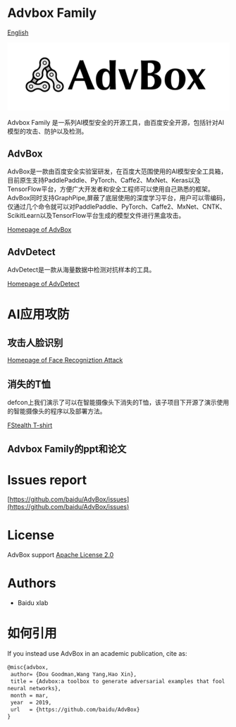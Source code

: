 # Advbox Family

[English](README.md)

![logo](pic/logo.png)

Advbox Family 是一系列AI模型安全的开源工具，由百度安全开源，包括针对AI模型的攻击、防护以及检测。

## AdvBox
AdvBox是一款由百度安全实验室研发，在百度大范围使用的AI模型安全工具箱，目前原生支持PaddlePaddle、PyTorch、Caffe2、MxNet、Keras以及TensorFlow平台，方便广大开发者和安全工程师可以使用自己熟悉的框架。AdvBox同时支持GraphPipe,屏蔽了底层使用的深度学习平台，用户可以零编码，仅通过几个命令就可以对PaddlePaddle、PyTorch、Caffe2、MxNet、CNTK、ScikitLearn以及TensorFlow平台生成的模型文件进行黑盒攻击。

[Homepage of AdvBox](advbox-ch.md)

## AdvDetect
AdvDetect是一款从海量数据中检测对抗样本的工具。

[Homepage of AdvDetect](advbox_family/AdvDetect/README.md)


# AI应用攻防

## 攻击人脸识别

[Homepage of Face Recogniztion Attack](applications/face_recognition_attack/README.md)

## 消失的T恤

defcon上我们演示了可以在智能摄像头下消失的T恤，该子项目下开源了演示使用的智能摄像头的程序以及部署方法。

[FStealth T-shirt](applications/fFStealthTshirt/README.md)

## Advbox Family的ppt和论文

# Issues report
	
[https://github.com/baidu/AdvBox/issues](https://github.com/baidu/AdvBox/issues)

# License

AdvBox support [Apache License 2.0](https://github.com/baidu/AdvBox/blob/master/LICENSE)

# Authors

- Baidu xlab


# 如何引用

If you instead use AdvBox in an academic publication, cite as:

	@misc{advbox,
	 author= {Dou Goodman,Wang Yang,Hao Xin},
	 title = {Advbox:a toolbox to generate adversarial examples that fool neural networks},
	 month = mar,
	 year  = 2019,
	 url   = {https://github.com/baidu/AdvBox}
	}
